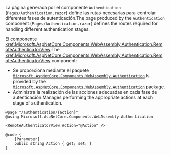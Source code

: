 <span data-ttu-id="ebb2d-101">La página generada por el componente `Authentication` (`Pages/Authentication.razor`) define las rutas necesarias para controlar diferentes fases de autenticación.</span><span class="sxs-lookup"><span data-stu-id="ebb2d-101">The page produced by the `Authentication` component (`Pages/Authentication.razor`) defines the routes required for handling different authentication stages.</span></span>

<span data-ttu-id="ebb2d-102">El componente <xref:Microsoft.AspNetCore.Components.WebAssembly.Authentication.RemoteAuthenticatorView>:</span><span class="sxs-lookup"><span data-stu-id="ebb2d-102">The <xref:Microsoft.AspNetCore.Components.WebAssembly.Authentication.RemoteAuthenticatorView> component:</span></span>

* <span data-ttu-id="ebb2d-103">Se proporciona mediante el paquete [`Microsoft.AspNetCore.Components.WebAssembly.Authentication`](https://www.nuget.org/packages/Microsoft.AspNetCore.Components.WebAssembly.Authentication/).</span><span class="sxs-lookup"><span data-stu-id="ebb2d-103">Is provided by the [`Microsoft.AspNetCore.Components.WebAssembly.Authentication`](https://www.nuget.org/packages/Microsoft.AspNetCore.Components.WebAssembly.Authentication/) package.</span></span>
* <span data-ttu-id="ebb2d-104">Administra la realización de las acciones adecuadas en cada fase de autenticación.</span><span class="sxs-lookup"><span data-stu-id="ebb2d-104">Manages performing the appropriate actions at each stage of authentication.</span></span>

```razor
@page "/authentication/{action}"
@using Microsoft.AspNetCore.Components.WebAssembly.Authentication

<RemoteAuthenticatorView Action="@Action" />

@code {
    [Parameter]
    public string Action { get; set; }
}
```
